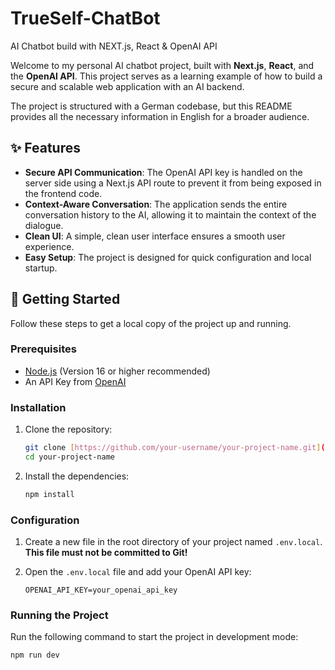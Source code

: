 # TrueSelf-ChatBot
AI Chatbot build with NEXT.js, React &amp; OpenAI API

Welcome to my personal AI chatbot project, built with **Next.js**, **React**, and the **OpenAI API**. This project serves as a learning example of how to build a secure and scalable web application with an AI backend.

The project is structured with a German codebase, but this README provides all the necessary information in English for a broader audience.

## ✨ Features

- **Secure API Communication**: The OpenAI API key is handled on the server side using a Next.js API route to prevent it from being exposed in the frontend code.
- **Context-Aware Conversation**: The application sends the entire conversation history to the AI, allowing it to maintain the context of the dialogue.
- **Clean UI**: A simple, clean user interface ensures a smooth user experience.
- **Easy Setup**: The project is designed for quick configuration and local startup.

## 🚀 Getting Started

Follow these steps to get a local copy of the project up and running.

### Prerequisites

- [Node.js](https://nodejs.org/) (Version 16 or higher recommended)
- An API Key from [OpenAI](https://platform.openai.com/api-keys)

### Installation

1.  Clone the repository:
    ```bash
    git clone [https://github.com/your-username/your-project-name.git](https://github.com/your-username/your-project-name.git)
    cd your-project-name
    ```

2.  Install the dependencies:
    ```bash
    npm install
    ```

### Configuration

1.  Create a new file in the root directory of your project named `.env.local`. **This file must not be committed to Git!**

2.  Open the `.env.local` file and add your OpenAI API key:
    ```
    OPENAI_API_KEY=your_openai_api_key
    ```

### Running the Project

Run the following command to start the project in development mode:

```bash
npm run dev